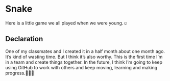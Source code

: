 # Snake
Here is a little game we all played when we were young.☺️

## Declaration
One of my classmates and I created it in a half month about one month ago. It’s kind of wasting time. But I think it’s also worthy. This is the first time I’m in a team and create things together. In the future, I think I’m going to keep using GitHub to work with others and keep moving, learning and making progress.💪💪💪